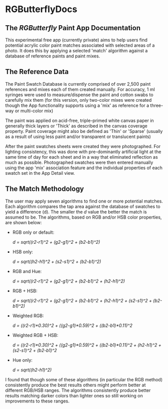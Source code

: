 # RGButterflyDocs

## The _RGButterfly_ Paint App Documentation

This experimental free app (currently private) aims to help users find potential acrylic color paint matches associated with selected areas of a photo. It does this by applying a selected 'match' algorithm against a database of reference paints and paint mixes.

## The Reference Data

The Paint Swatch Database is currently comprised of over 2,500 paint references and mixes each of them created manually. For accuracy, 1 ml syringes were used to measure/dispense the paint and cotton swabs to carefully mix them (for this version, only two-color mixes were created though the App functionality supports using a 'mix' as reference for a three-way or multi-color mix)

The paint was applied on acid-free, triple-primed white canvas paper in generally thick layers or 'Thick' as described in the canvas coverage property. Paint coverage might also be defined as 'Thin' or 'Sparse' (usually as a result of using less paint and/or transparent or translucent paints)

After the paint swatches sheets were created they were photographed. For lighting consistency, this was done with pre-dominantly artificial light at the same time of day for each sheet and in a way that eliminated reflection as much as possible. Photographed swatches were then entered manually using the app 'mix' association feature and the individual properties of each swatch set in the App Detail view.

## The Match Methodology

The user may apply seven algorithms to find one or more potential matches. Each algorithm compares the tap area against the database of swatches to yield a difference (d). The smaller the _d_ value the better the match is assumed to be. The algorithms, based on RGB and/or HSB color properties, are shown below:

* RGB only or default:

   _d = sqrt((r2-r1)^2 + (g2-g1)^2 + (b2-b1)^2)_


* HSB only:

   _d = sqrt((h2-h1)^2 + (s2-s1)^2 + (b2-b1)^2)_


* RGB and Hue:

   _d = sqrt((r2-r1)^2 + (g2-g1)^2 + (b2-b1)^2 + (h2-h1)^2)_


* RGB + HSB:

   _d = sqrt((r2-r1)^2 + (g2-g1)^2 + (b2-b1)^2 + (h2-h1)^2 + (s2-s1)^2 + (b2-b1)^2)_


* Weighted RGB:

   _d = ((r2-r1)*0.30)^2 + ((g2-g1)*0.59)^2 + ((b2-b1)*0.11)^2_


* Weighted RGB + HSB:

   _d = ((r2-r1)*0.30)^2 + ((g2-g1)*0.59)^2 + ((b2-b1)*0.11)^2 + (h2-h1)^2 + (s2-s1)^2 + (b2-b1)^2_


* Hue only:

   _d = sqrt((h2-h1)^2)_


I found that though some of these algorithms (in particular the RGB method) consistently produce the best results others might perform better at different RGB/HSB ranges. The algorithms consistently produce better results matching darker colors than lighter ones so still working on improvements to these ranges. 
